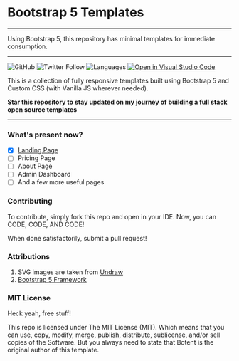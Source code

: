 # Bootstrap 5 Templates
---

Using Bootstrap 5, this repository has minimal templates for immediate consumption.

---
![GitHub](https://img.shields.io/github/license/botent/andhera-css?style=for-the-badge) ![Twitter Follow](https://img.shields.io/twitter/follow/KumarPeri?logo=twitter&style=for-the-badge) ![Languages](https://img.shields.io/badge/HTML5-CSS-red?style=for-the-badge&logo=html5) [![Open in Visual Studio Code](https://img.shields.io/badge/Open_in-VSCode-red?style=for-the-badge&logo=visualstudiocode)](https://open.vscode.dev/organization/repository)

This is a collection of fully responsive templates built using Bootstrap 5 and Custom CSS (with Vanilla JS wherever needed).

**Star this repository to stay updated on my journey of building a full stack open source templates**

-----

### What's present now?

- [x] [Landing Page](/landing-pages/README.md)
- [ ] Pricing Page
- [ ] About Page
- [ ] Admin Dashboard
- [ ] And a few more useful pages

### Contributing

To contribute, simply fork this repo and open in your IDE. Now, you can CODE, CODE, AND CODE!

When done satisfactorily, submit a pull request!

### Attributions

1. SVG images are taken from [Undraw](https://undraw.co)
2. [Bootstrap 5 Framework](https://getbootstrap.com)

### MIT License

Heck yeah, free stuff!

This repo is licensed under The MIT License (MIT). Which means that you can use, copy, modify, merge, publish, distribute, sublicense, and/or sell copies of the Software. But you always need to state that Botent is the original author of this template.